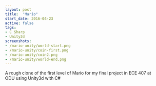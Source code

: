 ```yaml
---
layout: post
title:  "Mario"
start_date: 2016-04-23
active: false
tags:
- C Sharp
- Unity3d
screenshots:
- /mario-unity/world-start.png
- /mario-unity/coin-first.png
- /mario-unity/coin2.png
- /mario-unity/world-end.png
---
```


A rough clone of the first level of Mario for my final project in ECE 407 at ODU using Unity3d with C#
